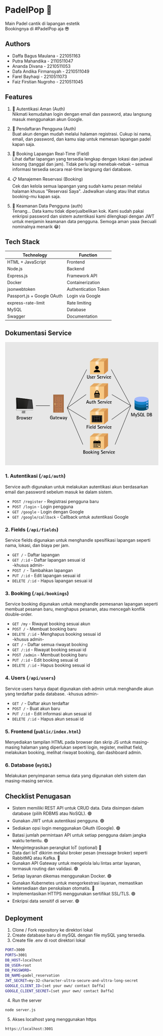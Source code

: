 
# PadelPop 🎾

Main Padel cantik di lapangan estetik<br/>
Bookingnya di #PadelPop aja 😎

## Authors

- Daffa Bagus Maulana - 221051163
- Putra Mahandika - 2110511047
- Ananda Divana - 2210511053
- Dafa Andika Firmansyah - 2210511049
- Farel Bayhaqi - 2210511073
- Faiz Firstian Nugroho - 2210511045


## Features

1. 🔐 Autentikasi Aman (Auth)<br/>
Nikmati kemudahan login dengan email dan password, atau langsung masuk menggunakan akun Google.

2. 📝 Pendaftaran Pengguna (Auth)<br/>
Buat akun dengan mudah melalui halaman registrasi. Cukup isi nama, email, dan password, dan kamu siap untuk memesan lapangan padel kapan saja.

3. 📅 Booking Lapangan Real-Time (Field)<br/>
Lihat daftar lapangan yang tersedia lengkap dengan lokasi dan jadwal kosong (tanggal dan jam). Tidak perlu lagi menebak-nebak – semua informasi tersedia secara real-time langsung dari database.

4. 📋 Manajemen Reservasi (Booking)<br/>
Cek dan kelola semua lapangan yang sudah kamu pesan melalui halaman khusus "Reservasi Saya". Jadwalkan ulang atau lihat status booking-mu kapan saja.

5. 🔐 Keamanan Data Pengguna (auth)<br/>
Tenang... Data kamu tidak diperjualbelikan kok. Kami sudah pakai enkripsi password dan sistem autentikasi kami dilengkapi dengan JWT untuk menjamin keamanan data pengguna. Semoga aman yaaa (kecuali nominalnya menarik 😂)

## Tech Stack
| Technology                 | Function             |
|----------------------------|----------------------|
| HTML + JavaScript          | Frontend             |
| Node.js                    | Backend              |
| Express.js                 | Framework API        |
| Docker                     | Containerization     |
| jsonwebtoken               | Authentication Token |
| Passport.js + Google OAuth | Login via Google     |
| express-rate-limit         | Rate limiting        |
| MySQL                      | Database             |
| Swagger                    | Documentation        |

## Dokumentasi Service
![Gambar Arsitektur Mikroservis](https://github.com/daffmaulana/PadelPop/blob/master/arsitektur.png)
### 1. Autentikasi (`/api/auth`)
Service auth digunakan untuk melakukan autentikasi akun berdasarkan email dan password sebelum masuk ke dalam sistem.
- `POST /register` - Registrasi pengguna baru
- `POST /login` - Login pengguna
- `GET /google` - Login dengan Google
- `GET /google/callback` - Callback untuk autentikasi Google

### 2. Fields (`/api/fields`)
Service fields digunakan untuk menghandle spesifikasi lapangan seperti nama, lokasi, dan biaya per jam.
- `GET /` - Daftar lapangan
- `GET /:id` - Daftar lapangan sesuai id
<br/>-khusus admin-
- `POST /` - Tambahkan lapangan
- `PUT /:id` - Edit lapangan sesuai id
- `DELETE /:id` - Hapus lapangan sesuai id

### 3. Booking (`/api/bookings`)
Service booking digunakan untuk menghandle pemesanan lapangan seperti membuat pesanan baru, menghapus pesanan, atau mencegah konflik double-order.
- `GET /my` - Riwayat booking sesuai akun
- `POST /` - Membuat booking baru
- `DELETE /:id` - Menghapus booking sesuai id
<br/>-khusus admin-
- `GET /` - Daftar semua riwayat booking
- `GET /:id` - Riwayat booking sesuai id
- `POST /admin` - Membuat booking baru
- `PUT /:id` - Edit booking sesuai id
- `DELETE /:id` - Hapus booking sesuai id

### 4. Users (`/api/users`)
Service users hanya dapat digunakan oleh admin untuk menghandle akun yang terdaftar pada database.
-khusus admin-
- `GET /` - Daftar akun terdaftar
- `POST /` - Buat akun baru
- `PUT /:id` - Edit informasi akun sesuai id
- `DELETE /:id` - Hapus akun sesuai id

### 5. Frontend (`public/index.html`)
Menyediakan tampilan HTML pada browser dan skrip JS untuk masing-masing halaman yang diperlukan seperti login, register, melihat field, melakukan booking, melihat riwayat booking, dan dashboard admin. 

### 6. Database (`mySQL`)
Melakukan penyimpanan semua data yang digunakan oleh sistem dan masing-masing service.


## Checklist Penugasan

- Sistem memiliki REST API untuk CRUD data. Data disimpan dalam database (pilih RDBMS atau NoSQL). 🟢
- Gunakan JWT untuk autentikasi pengguna. 🟢
- Sediakan opsi login menggunakan OAuth (Google). 🟢
- Batasi jumlah permintaan API untuk setiap pengguna dalam jangka waktu tertentu. 🟢
- Mengintegrasikan perangkat IoT (optional) 🔴
- Data dari IoT dikirim melalui broker pesan (message broker) seperti RabbitMQ atau Kafka. 🔴
- Gunakan API Gateway untuk mengelola lalu lintas antar layanan, termasuk routing dan validasi. 🟢
- Setiap layanan dikemas menggunakan Docker. 🟢
- Gunakan Kubernetes untuk mengorkestrasi layanan, memastikan ketersediaan dan penskalaan otomatis. 🔴
- Implementasikan HTTPS menggunakan sertifikat SSL/TLS. 🟢
- Enkripsi data sensitif di server. 🟢

## Deployment

1. Clone / Fork repository ke direktori lokal
2. Create database baru di mySQL dengan file mySQL yang tersedia.
3. Create file .env di root direktori lokal
```bash
PORT=3000
PORTS=3001
DB_HOST=localhost
DB_USER=root
DB_PASSWORD=
DB_NAME=padel_reservation
JWT_SECRET=my-32-character-ultra-secure-and-ultra-long-secret
GOOGLE_CLIENT_ID=[set your own/ contact Daffa]
GOOGLE_CLIENT_SECRET=[set your own/ contact Daffa]
```
4. Run the server
```bash
node server.js
```
5. Akses localhost yang menggunakan https
```bash
https://localhost:3001
```
